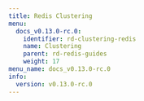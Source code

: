 ```yaml
---
title: Redis Clustering
menu:
  docs_v0.13.0-rc.0:
    identifier: rd-clustering-redis
    name: Clustering
    parent: rd-redis-guides
    weight: 17
menu_name: docs_v0.13.0-rc.0
info:
  version: v0.13.0-rc.0
---
```


